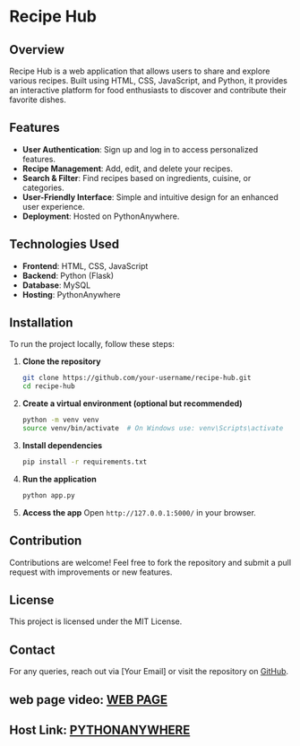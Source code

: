 # Recipe Hub

## Overview
Recipe Hub is a web application that allows users to share and explore various recipes. Built using HTML, CSS, JavaScript, and Python, it provides an interactive platform for food enthusiasts to discover and contribute their favorite dishes.

## Features
- **User Authentication**: Sign up and log in to access personalized features.
- **Recipe Management**: Add, edit, and delete your recipes.
- **Search & Filter**: Find recipes based on ingredients, cuisine, or categories.
- **User-Friendly Interface**: Simple and intuitive design for an enhanced user experience.
- **Deployment**: Hosted on PythonAnywhere.

## Technologies Used
- **Frontend**: HTML, CSS, JavaScript
- **Backend**: Python (Flask)
- **Database**: MySQL
- **Hosting**: PythonAnywhere

## Installation
To run the project locally, follow these steps:

1. **Clone the repository**
   ```bash
   git clone https://github.com/your-username/recipe-hub.git
   cd recipe-hub
   ```

2. **Create a virtual environment (optional but recommended)**
   ```bash
   python -m venv venv
   source venv/bin/activate  # On Windows use: venv\Scripts\activate
   ```

3. **Install dependencies**
   ```bash
   pip install -r requirements.txt
   ```

4. **Run the application**
   ```bash
   python app.py
   ```

5. **Access the app**
   Open `http://127.0.0.1:5000/` in your browser.

## Contribution
Contributions are welcome! Feel free to fork the repository and submit a pull request with improvements or new features.

## License
This project is licensed under the MIT License.

## Contact
For any queries, reach out via [Your Email] or visit the repository on [GitHub](https://github.com/your-username/recipe-hub).



## web page video:  [WEB PAGE ](https://drive.google.com/drive/folders/1OqmgEFFJ5Mqrn_WuUuJNtPgX4JZk5R0C)

## Host Link: [PYTHONANYWHERE](https://jemima2001.pythonanywhere.com/)
